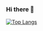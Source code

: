 ### Hi there 👋

[![Top Langs](https://github-readme-stats.vercel.app/api/top-langs/?username=muqhc&layout=compact&theme=highcontrast&langs_count=6)](https://github.com/anuraghazra/github-readme-stats)
